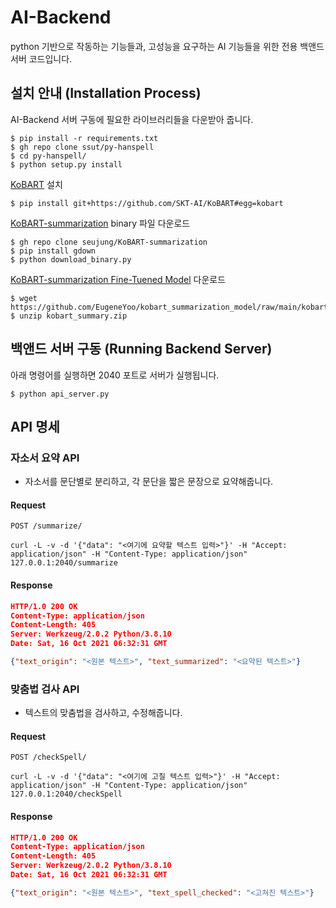 # AI-Backend
python 기반으로 작동하는 기능들과, 고성능을 요구하는 AI 기능들을 위한 전용 백앤드 서버 코드입니다.

## 설치 안내 (Installation Process)
AI-Backend 서버 구동에 필요한 라이브러리들을 다운받아 줍니다.
```shell
$ pip install -r requirements.txt
$ gh repo clone ssut/py-hanspell
$ cd py-hanspell/
$ python setup.py install
```

[KoBART](https://github.com/SKT-AI/KoBART) 설치
```shell
$ pip install git+https://github.com/SKT-AI/KoBART#egg=kobart
```

[KoBART-summarization](https://github.com/seujung/KoBART-summarization) binary 파일 다운로드
```shell
$ gh repo clone seujung/KoBART-summarization
$ pip install gdown
$ python download_binary.py
```

[KoBART-summarization Fine-Tuened Model](https://github.com/EugeneYoo/kobart_summarization_model) 다운로드
```shell
$ wget https://github.com/EugeneYoo/kobart_summarization_model/raw/main/kobart_summary.zip
$ unzip kobart_summary.zip
```

## 백앤드 서버 구동 (Running Backend Server)
아래 명령어를 실행하면 2040 포트로 서버가 실행됩니다.
```shell
$ python api_server.py
```

## API 명세
### 자소서 요약 API
- 자소서를 문단별로 분리하고, 각 문단을 짧은 문장으로 요약해줍니다.    

#### Request
`POST /summarize/`
```shell
curl -L -v -d '{"data": "<여기에 요약할 텍스트 입력>"}' -H "Accept: application/json" -H "Content-Type: application/json" 127.0.0.1:2040/summarize
```

#### Response
```json
HTTP/1.0 200 OK
Content-Type: application/json
Content-Length: 405
Server: Werkzeug/2.0.2 Python/3.8.10
Date: Sat, 16 Oct 2021 06:32:31 GMT

{"text_origin": "<원본 텍스트>", "text_summarized": "<요약된 텍스트>"}
```


### 맞춤법 검사 API
- 텍스트의 맞춤법을 검사하고, 수정해줍니다.

#### Request
`POST /checkSpell/`
```shell
curl -L -v -d '{"data": "<여기에 고칠 텍스트 입력>"}' -H "Accept: application/json" -H "Content-Type: application/json" 127.0.0.1:2040/checkSpell
```

#### Response
```json
HTTP/1.0 200 OK
Content-Type: application/json
Content-Length: 405
Server: Werkzeug/2.0.2 Python/3.8.10
Date: Sat, 16 Oct 2021 06:32:31 GMT

{"text_origin": "<원본 텍스트>", "text_spell_checked": "<고쳐진 텍스트>"}
```